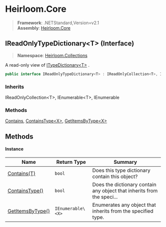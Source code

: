 # Heirloom.Core

> **Framework**: .NETStandard,Version=v2.1  
> **Assembly**: [Heirloom.Core][0]

## IReadOnlyTypeDictionary\<T> (Interface)

> **Namespace**: [Heirloom.Collections][0]

A read-only view of [ITypeDictionary\<T>][1] .

```cs
public interface IReadOnlyTypeDictionary<T> : IReadOnlyCollection<T>, IEnumerable<T>, IEnumerable
```

### Inherits

IReadOnlyCollection\<T>, IEnumerable\<T>, IEnumerable

### Methods

[Contains][2], [ContainsType\<X>][3], [GetItemsByType\<X>][4]

## Methods

#### Instance

| Name                     | Return Type       | Summary                                                                |
|--------------------------|-------------------|------------------------------------------------------------------------|
| [Contains(T)][2]         | `bool`            | Does this type dictionary contain this object?                         |
| [ContainsType<X>()][3]   | `bool`            | Does the dictionary contain any object that inherits from the speci... |
| [GetItemsByType<X>()][4] | `IEnumerable\<X>` | Enumerates any object that inherits from the specified type.           |

[0]: ../../Heirloom.Core.md
[1]: ITypeDictionary[T].md
[2]: IReadOnlyTypeDictionary[T]/Contains.md
[3]: IReadOnlyTypeDictionary[T]/ContainsType[X].md
[4]: IReadOnlyTypeDictionary[T]/GetItemsByType[X].md
